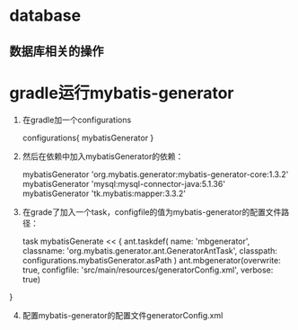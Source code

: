 # database
<h2>数据库相关的操作</h2>

# gradle运行mybatis-generator
1. 在gradle加一个configurations 
    <p>
       configurations{
           mybatisGenerator
       }
    </p> 
                      
2. 然后在依赖中加入mybatisGenerator的依赖：
    <p>
    mybatisGenerator 'org.mybatis.generator:mybatis-generator-core:1.3.2'  
    mybatisGenerator 'mysql:mysql-connector-java:5.1.36'                   
    mybatisGenerator 'tk.mybatis:mapper:3.3.2'                             
   </p>   
3. 在grade了加入一个task，configfile的值为mybatis-generator的配置文件路径：
    <p>
    task mybatisGenerate << {
    ant.taskdef(
            name: 'mbgenerator',
            classname: 'org.mybatis.generator.ant.GeneratorAntTask',
            classpath: configurations.mybatisGenerator.asPath
    )
    ant.mbgenerator(overwrite: true,
            configfile: 'src/main/resources/generatorConfig.xml', verbose: true)
}
</p>

4. 配置mybatis-generator的配置文件generatorConfig.xml
    
